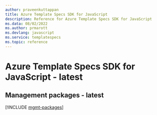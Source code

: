 ```yaml
---
author: praveenkuttappan
title: Azure Template Specs SDK for JavaScript
description: Reference for Azure Template Specs SDK for JavaScript
ms.data: 08/02/2022
ms.author: prmarott
ms.devlang: javascript
ms.service: templatespecs
ms.topic: reference
---
```

# Azure Template Specs SDK for JavaScript - latest

## Management packages - latest
[!INCLUDE [mgmt-packages](template-specs-mgmt-index.md)]